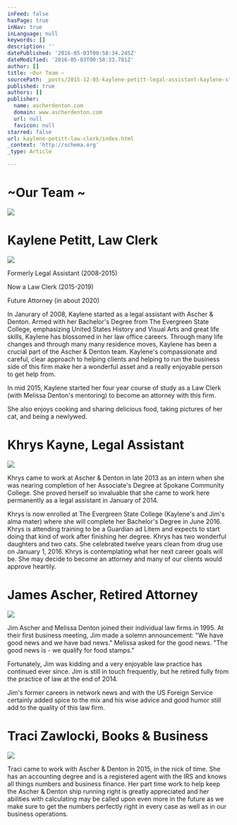 ```yaml
---
inFeed: false
hasPage: true
inNav: true
inLanguage: null
keywords: []
description: ''
datePublished: '2016-05-03T00:58:34.245Z'
dateModified: '2016-05-03T00:58:33.781Z'
author: []
title: ~Our Team ~
sourcePath: _posts/2015-12-05-kaylene-petitt-legal-assistant-kaylene-started-work-with.md
published: true
authors: []
publisher:
  name: ascherdenton.com
  domain: www.ascherdenton.com
  url: null
  favicon: null
starred: false
url: kaylene-petitt-law-clerk/index.html
_context: 'http://schema.org'
_type: Article

---
```

# **~Our Team ~**
![](https://the-grid-user-content.s3-us-west-2.amazonaws.com/8167b54d-ce34-4aab-83ea-e998f61cc553.jpg)

# **Kaylene Petitt, Law Clerk**
![](https://the-grid-user-content.s3-us-west-2.amazonaws.com/15ba0a3e-5e5c-41cf-9bd7-db21159b187e.jpg)

Formerly Legal Assistant (2008-2015) 

Now a Law Clerk (2015-2019) 

Future Attorney (in about 2020)

In Janurary of 2008, Kaylene started as a legal assistant with Ascher & Denton. Armed with her Bachelor's Degree from The Evergreen State College, emphasizing United States History and Visual Arts and great life skills, Kaylene has blossomed in her law office careers. Through many life changes and through many many residence moves, Kaylene has been a crucial part of the Ascher & Denton team. Kaylene's compassionate and careful, clear approach to helping clients and helping to run the business side of this firm make her a wonderful asset and a really enjoyable person to get help from. 

In mid 2015, Kaylene started her four year course of study as a Law Clerk (with Melissa Denton's mentoring) to become an attorney with this firm. 

She also enjoys cooking and sharing delicious food, taking pictures of her cat, and being a newlywed.

# **Khrys Kayne, Legal Assistant**
![](https://the-grid-user-content.s3-us-west-2.amazonaws.com/a97b473e-87e6-4cc0-a685-18bb498975b5.jpg)

Khrys came to work at Ascher & Denton in late 2013 as an intern when she was nearing completion of her Associate's Degree at Spokane Community College. She proved herself so invaluable that she came to work here permanently as a legal assistant in January of 2014\. 

Khrys is now enrolled at The Evergreen State College (Kaylene's and Jim's alma mater) where she will complete her Bachelor's Degree in June 2016\. Khrys is attending training to be a Guardian ad Litem and expects to start doing that kind of work after finishing her degree. Khrys has two wonderful daughters and two cats. She celebrated twelve years clean from drug use on January 1, 2016\. Khrys is contemplating what her next career goals will be. She may decide to become an attorney and many of our clients would approve heartily. 

# **James Ascher, Retired Attorney**
![](https://the-grid-user-content.s3-us-west-2.amazonaws.com/cd3aaeff-1112-442c-a971-e695f90efa5e.jpg)

Jim Ascher and Melissa Denton joined their individual law firms in 1995\. At their first business meeting, Jim made a solemn announcement: "We have good news and we have bad news." Melissa asked for the good news. "The good news is - we qualify for food stamps." 

Fortunately, Jim was kidding and a very enjoyable law practice has continued ever since. Jim is still in touch frequently, but he retired fully from the practice of law at the end of 2014\. 

Jim's former careers in network news and with the US Foreign Service certainly added spice to the mix and his wise advice and good humor still add to the quality of this law firm.

# **Traci Zawlocki, Books & Business**
![](https://the-grid-user-content.s3-us-west-2.amazonaws.com/02a8d8d3-4ab9-4409-a7e0-d4786705ff7f.jpg)

Traci came to work with Ascher & Denton in 2015, in the nick of time. She has an accounting degree and is a registered agent with the IRS and knows all things numbers and business finance. Her part time work to help keep the Ascher & Denton ship running right is greatly appreciated and her abilities with calculating may be called upon even more in the future as we make sure to get the numbers perfectly right in every case as well as in our business operations.